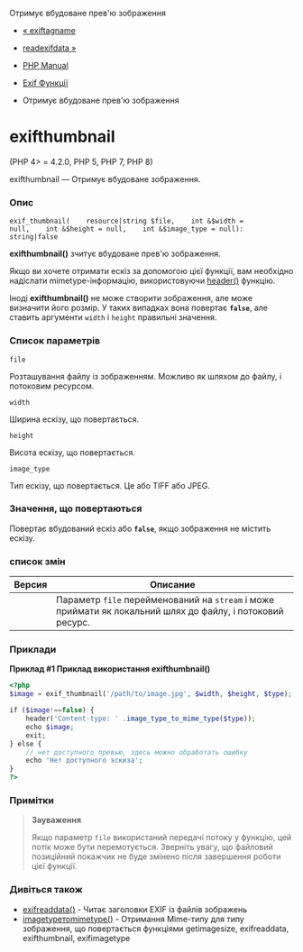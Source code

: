 Отримує вбудоване прев'ю зображення

-   [« exiftagname](function.exif-tagname.html)
    
-   [readexifdata »](function.read-exif-data.html)
    
-   [PHP Manual](index.html)
    
-   [Exif Функції](ref.exif.html)
    
-   Отримує вбудоване прев'ю зображення
    

# exifthumbnail

(PHP 4> = 4.2.0, PHP 5, PHP 7, PHP 8)

exifthumbnail — Отримує вбудоване зображення.

### Опис

```methodsynopsis
exif_thumbnail(    resource|string $file,    int &$width = null,    int &$height = null,    int &$image_type = null): string|false
```

**exifthumbnail()** зчитує вбудоване прев'ю зображення.

Якщо ви хочете отримати ескіз за допомогою цієї функції, вам необхідно надіслати mimetype-інформацію, використовуючи [header()](function.header.html) функцію.

Іноді **exifthumbnail()** не може створити зображення, але може визначити його розмір. У таких випадках вона повертає **`false`**, але ставить аргументи `width` і `height` правильні значення.

### Список параметрів

`file`

Розташування файлу із зображенням. Можливо як шляхом до файлу, і потоковим ресурсом.

`width`

Ширина ескізу, що повертається.

`height`

Висота ескізу, що повертається.

`image_type`

Тип ескізу, що повертається. Це або TIFF або JPEG.

### Значення, що повертаються

Повертає вбудований ескіз або **`false`**, якщо зображення не містить ескізу.

### список змін

| Версия | Описание                                                                                                   |
|--------|------------------------------------------------------------------------------------------------------------|
|        | Параметр `file` перейменований на `stream` і може приймати як локальний шлях до файлу, і потоковий ресурс. |

### Приклади

**Приклад #1 Приклад використання **exifthumbnail()****

```php
<?php
$image = exif_thumbnail('/path/to/image.jpg', $width, $height, $type);

if ($image!==false) {
    header('Content-type: ' .image_type_to_mime_type($type));
    echo $image;
    exit;
} else {
    // нет доступного превью, здесь можно обработать ошибку
    echo 'Нет доступного эскиза';
}
?>
```

### Примітки

> **Зауваження**
> 
> Якщо параметр `file` використаний передачі потоку у функцію, цей потік може бути перемотується. Зверніть увагу, що файловий позиційний покажчик не буде змінено після завершення роботи цієї функції.

### Дивіться також

-   [exifreaddata()](function.exif-read-data.html) - Читає заголовки EXIF ​​із файлів зображень
-   [imagetypeтоmimetype()](function.image-type-to-mime-type.html) - Отримання Mime-типу для типу зображення, що повертається функціями getimagesize, exifreaddata, exifthumbnail, exifimagetype